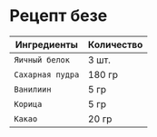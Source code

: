 # Рецепт безе

|  Ингредиенты                 |  Количество                      |
|------------------------------|----------------------------------|
| `Яичный белок`                 | 3 шт.                            |
| `Сахарная пудра`               | 180 гр                           |
| `Ванилиин`                     | 5 гр                             |
| `Корица`                       | 5 гр                             |
| `Какао`                        | 20 гр                            |
